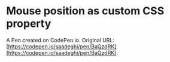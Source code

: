 # Mouse position as custom CSS property

A Pen created on CodePen.io. Original URL: [https://codepen.io/saadeghi/pen/BaQzdRK](https://codepen.io/saadeghi/pen/BaQzdRK).

